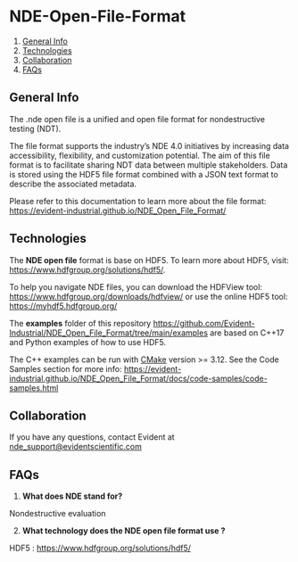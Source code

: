 # NDE-Open-File-Format

1. [General Info](#general-info)
2. [Technologies](#technologies)
4. [Collaboration](#collaboration)
5. [FAQs](#faqs)

## General Info
The .nde open file is a unified and open file format for nondestructive testing (NDT).

The file format supports the industry’s NDE 4.0 initiatives by increasing data accessibility, flexibility, and customization potential. The aim of this file format is to facilitate sharing NDT data between multiple stakeholders. Data is stored using the HDF5 file format combined with a JSON text format to describe the associated metadata.

Please refer to this documentation to learn more about the file format: https://evident-industrial.github.io/NDE_Open_File_Format/


## Technologies 
The **NDE open file** format is base on HDF5. To learn more about HDF5, visit: https://www.hdfgroup.org/solutions/hdf5/. 

To help you navigate NDE files, you can download the HDFView tool: https://www.hdfgroup.org/downloads/hdfview/ or use the online HDF5 tool: https://myhdf5.hdfgroup.org/

The **examples** folder of this repository https://github.com/Evident-Industrial/NDE_Open_File_Format/tree/main/examples are based on C++17 and Python examples of how to use HDF5. 

The C++ examples can be run with [CMake](https://cmake.org/) version >= 3.12. See the Code Samples section for more info: https://evident-industrial.github.io/NDE_Open_File_Format/docs/code-samples/code-samples.html

## Collaboration
If you have any questions, contact Evident at nde_support@evidentscientific.com

## FAQs
1. **What does NDE stand for?**

Nondestructive evaluation 

2. **What technology does the NDE open file format use ?** 

HDF5 : https://www.hdfgroup.org/solutions/hdf5/

